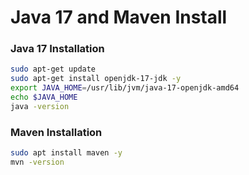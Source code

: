 # Java 17 and Maven Install

### Java 17 Installation

```bash
sudo apt-get update
sudo apt-get install openjdk-17-jdk -y
export JAVA_HOME=/usr/lib/jvm/java-17-openjdk-amd64
echo $JAVA_HOME
java -version
```

### Maven Installation

```bash
sudo apt install maven -y
mvn -version
```
